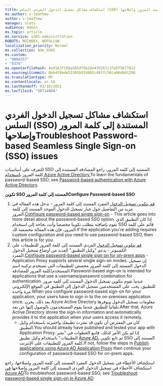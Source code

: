 ```yaml
---
title: استكشاف مشاكل تسجيل الدخول الفردي السلس (SSO) المستندة إلى كلمة المرور وإصلاحها
ms.author: v-jmathew
author: v-jmathew
manager: scotv
audience: Admin
ms.topic: article
ms.service: o365-administration
ROBOTS: NOINDEX, NOFOLLOW
localization_priority: Normal
ms.collection: Adm_O365
ms.custom:
- "9004357"
- "9374"
ms.openlocfilehash: 4a9163f199a505df9b2de4f02b7c37a5f5677022
ms.sourcegitcommit: 0eb4f9bde53395b5fd4b5cd4ffc56ca96db91298
ms.translationtype: MT
ms.contentlocale: ar-SA
ms.lasthandoff: 03/10/2021
ms.locfileid: "50714664"
---
```

# <a name="troubleshoot-password-based-seamless-single-sign-on-sso-issues"></a><span data-ttu-id="153ee-102">استكشاف مشاكل تسجيل الدخول الفردي السلس (SSO) المستندة إلى كلمة المرور وإصلاحها</span><span class="sxs-lookup"><span data-stu-id="153ee-102">Troubleshoot Password-based Seamless Single Sign-on (SSO) issues</span></span>

<span data-ttu-id="153ee-103">للتعرف على أساسيات SSO المستند إلى كلمة المرور، راجع المصادقة المستندة إلى كلمة المرور [باستخدام Azure Active Directory.](https://docs.microsoft.com/azure/active-directory/fundamentals/auth-password-based-sso)</span><span class="sxs-lookup"><span data-stu-id="153ee-103">To learn the fundamentals of password-based SSO, see [Password-based authentication with Azure Active Directory](https://docs.microsoft.com/azure/active-directory/fundamentals/auth-password-based-sso).</span></span>

<span data-ttu-id="153ee-104">**تكوين SSO المستند إلى كلمة المرور**</span><span class="sxs-lookup"><span data-stu-id="153ee-104">**Configure Password-based SSO**</span></span>

1. <span data-ttu-id="153ee-105">[قم بتكوين تسجيل الدخول](https://docs.microsoft.com/azure/active-directory/manage-apps/configure-password-single-sign-on-non-gallery-applications) المفرد المستند إلى كلمة المرور - تدخل هذه المقالة في مزيد من التفاصيل حول خيار تسجيل الدخول الموحد المستند إلى كلمة المرور.</span><span class="sxs-lookup"><span data-stu-id="153ee-105">[Configure password-based single sign-on](https://docs.microsoft.com/azure/active-directory/manage-apps/configure-password-single-sign-on-non-gallery-applications) - This article goes into more detail about the password-based SSO option.</span></span> <span data-ttu-id="153ee-106">إذا كان التطبيق الذي تقوم بإضافته يتطلب تكوينا مخصصا وأنت بحاجة إلى استخدام SSO قائم على كلمة المرور، فإن هذه المقالة مخصصة لك.</span><span class="sxs-lookup"><span data-stu-id="153ee-106">If the application you're adding requires custom configuration and you need to use password-based SSO, then this article is for you.</span></span>
2. <span data-ttu-id="153ee-107">[قم بتكوين تسجيل الدخول](https://docs.microsoft.com/azure/active-directory/manage-apps/application-proxy-configure-single-sign-on-password-vaulting) الفردي المستند إلى كلمة المرور للتطبيقات على الكمبيوتر - يدعم "وكيل التطبيق" العديد من أوضاع تسجيل الدخول المفرد.</span><span class="sxs-lookup"><span data-stu-id="153ee-107">[Configure password-based single sign on for on-prem apps](https://docs.microsoft.com/azure/active-directory/manage-apps/application-proxy-configure-single-sign-on-password-vaulting) - Application Proxy supports several single sign-on modes.</span></span> <span data-ttu-id="153ee-108">إن تسجيل الدخول المستند إلى كلمة المرور مخصص للتطبيقات التي تستخدم تركيبة اسم المستخدم/كلمة المرور للمصادقة.</span><span class="sxs-lookup"><span data-stu-id="153ee-108">Password-based sign-on is intended for applications that use a username/password combination for authentication.</span></span> <span data-ttu-id="153ee-109">عندما تقوم بتكوين تسجيل الدخول المستند إلى كلمة مرور للتطبيق، يجب على المستخدمين تسجيل الدخول إلى التطبيق في الموقع الإلكتروني مرة واحدة.</span><span class="sxs-lookup"><span data-stu-id="153ee-109">When you configure password-based sign-on for your application, your users have to sign in to the on-premises application once.</span></span> <span data-ttu-id="153ee-110">بعد ذلك، يخزن Azure Active Directory معلومات تسجيل الدخول ويوفرها تلقائيا للتطبيق عندما يقوم المستخدمون بالوصول إليها عن بعد.</span><span class="sxs-lookup"><span data-stu-id="153ee-110">After that, Azure Active Directory stores the sign-in information and automatically provides it to the application when your users access it remotely.</span></span>
    - <span data-ttu-id="153ee-111">كان من المفترض أن تكون قد نشرت تطبيقك واختبرته باستخدام وكيل التطبيق.</span><span class="sxs-lookup"><span data-stu-id="153ee-111">You should already have published and tested your app with Application Proxy.</span></span> <span data-ttu-id="153ee-112">إذا لم يكن الأمر كذلك، فاتبع الخطوات في "نشر التطبيقات" باستخدام وكيل تطبيق [Azure AD،](https://docs.microsoft.com/azure/active-directory/manage-apps/application-proxy-add-on-premises-application) ثم تابع تكوين SSO المستند إلى كلمة المرور للتطبيقات على الإنترنت.</span><span class="sxs-lookup"><span data-stu-id="153ee-112">If not, follow the steps in [Publish applications using Azure AD Application Proxy](https://docs.microsoft.com/azure/active-directory/manage-apps/application-proxy-add-on-premises-application) then continue your configuration of password-based SSO for on-prem apps.</span></span>

<span data-ttu-id="153ee-113">استكشاف الأخطاء في تسجيل الدخول المفرد المستند إلى كلمة المرور وإصلاحها، راجع استكشاف الأخطاء في تسجيل الدخول الفردي المستند إلى كلمة المرور وإصلاحها [في Azure AD](https://docs.microsoft.com/azure/active-directory/manage-apps/troubleshoot-password-based-sso)</span><span class="sxs-lookup"><span data-stu-id="153ee-113">To troubleshoot password-based SSO, see [Troubleshoot password-based single sign-on in Azure AD](https://docs.microsoft.com/azure/active-directory/manage-apps/troubleshoot-password-based-sso)</span></span>
